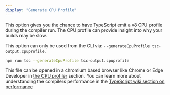 ```yaml
---
display: "Generate CPU Profile"
---
```


This option gives you the chance to have TypeScript emit a v8 CPU profile during the compiler run. The CPU profile  can provide insight into why your builds may be slow.

This option can only be used from the CLI via: `--generateCpuProfile tsc-output.cpuprofile`.

```sh
npm run tsc --generateCpuProfile tsc-output.cpuprofile
```

This file can be opened in a chromium based browser like Chrome or Edge Developer in [the CPU profiler](https://developers.google.com/web/tools/chrome-devtools/rendering-tools/js-execution) section.
You can learn more about understanding the compilers performance in the [TypeScript wiki section on performance](https://github.com/microsoft/TypeScript/wiki/Performance)
